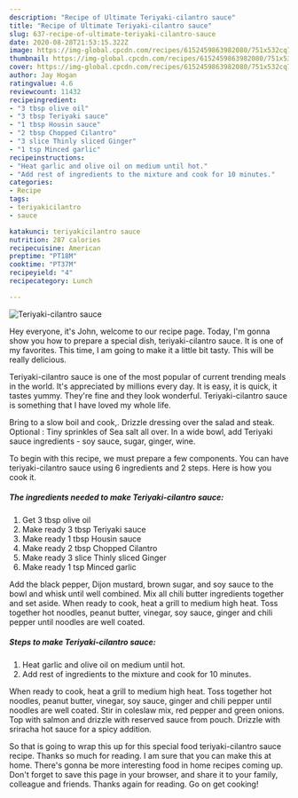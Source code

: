 ```yaml
---
description: "Recipe of Ultimate Teriyaki-cilantro sauce"
title: "Recipe of Ultimate Teriyaki-cilantro sauce"
slug: 637-recipe-of-ultimate-teriyaki-cilantro-sauce
date: 2020-08-28T21:53:15.322Z
image: https://img-global.cpcdn.com/recipes/6152459863982080/751x532cq70/teriyaki-cilantro-sauce-recipe-main-photo.jpg
thumbnail: https://img-global.cpcdn.com/recipes/6152459863982080/751x532cq70/teriyaki-cilantro-sauce-recipe-main-photo.jpg
cover: https://img-global.cpcdn.com/recipes/6152459863982080/751x532cq70/teriyaki-cilantro-sauce-recipe-main-photo.jpg
author: Jay Hogan
ratingvalue: 4.6
reviewcount: 11432
recipeingredient:
- "3 tbsp olive oil"
- "3 tbsp Teriyaki sauce"
- "1 tbsp Housin sauce"
- "2 tbsp Chopped Cilantro"
- "3 slice Thinly sliced Ginger"
- "1 tsp Minced garlic"
recipeinstructions:
- "Heat garlic and olive oil on medium until hot."
- "Add rest of ingredients to the mixture and cook for 10 minutes."
categories:
- Recipe
tags:
- teriyakicilantro
- sauce

katakunci: teriyakicilantro sauce 
nutrition: 287 calories
recipecuisine: American
preptime: "PT18M"
cooktime: "PT37M"
recipeyield: "4"
recipecategory: Lunch

---
```



![Teriyaki-cilantro sauce](https://img-global.cpcdn.com/recipes/6152459863982080/751x532cq70/teriyaki-cilantro-sauce-recipe-main-photo.jpg)

Hey everyone, it's John, welcome to our recipe page. Today, I'm gonna show you how to prepare a special dish, teriyaki-cilantro sauce. It is one of my favorites. This time, I am going to make it a little bit tasty. This will be really delicious.

Teriyaki-cilantro sauce is one of the most popular of current trending meals in the world. It's appreciated by millions every day. It is easy, it is quick, it tastes yummy. They're fine and they look wonderful. Teriyaki-cilantro sauce is something that I have loved my whole life.

Bring to a slow boil and cook,. Drizzle dressing over the salad and steak. Optional : Tiny sprinkles of Sea salt all over. In a wide bowl, add Teriyaki sauce ingredients - soy sauce, sugar, ginger, wine.


To begin with this recipe, we must prepare a few components. You can have teriyaki-cilantro sauce using 6 ingredients and 2 steps. Here is how you cook it.

<!--inarticleads1-->

##### The ingredients needed to make Teriyaki-cilantro sauce:

1. Get 3 tbsp olive oil
1. Make ready 3 tbsp Teriyaki sauce
1. Make ready 1 tbsp Housin sauce
1. Make ready 2 tbsp Chopped Cilantro
1. Make ready 3 slice Thinly sliced Ginger
1. Make ready 1 tsp Minced garlic


Add the black pepper, Dijon mustard, brown sugar, and soy sauce to the bowl and whisk until well combined. Mix all chili butter ingredients together and set aside. When ready to cook, heat a grill to medium high heat. Toss together hot noodles, peanut butter, vinegar, soy sauce, ginger and chili pepper until noodles are well coated. 

<!--inarticleads2-->

##### Steps to make Teriyaki-cilantro sauce:

1. Heat garlic and olive oil on medium until hot.
1. Add rest of ingredients to the mixture and cook for 10 minutes.


When ready to cook, heat a grill to medium high heat. Toss together hot noodles, peanut butter, vinegar, soy sauce, ginger and chili pepper until noodles are well coated. Stir in coleslaw mix, red pepper and green onions. Top with salmon and drizzle with reserved sauce from pouch. Drizzle with sriracha hot sauce for a spicy addition. 

So that is going to wrap this up for this special food teriyaki-cilantro sauce recipe. Thanks so much for reading. I am sure that you can make this at home. There's gonna be more interesting food in home recipes coming up. Don't forget to save this page in your browser, and share it to your family, colleague and friends. Thanks again for reading. Go on get cooking!
